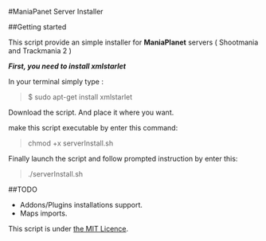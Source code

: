 #ManiaPanet Server Installer

##Getting started

This script provide an simple installer for **ManiaPlanet** servers ( Shootmania and Trackmania 2 )

***First, you need to install xmlstarlet***

In your terminal simply type : 
>$ sudo  apt-get install xmlstarlet

Download the script. And place it where you want.

make this script executable by enter this command:
>chmod +x serverInstall.sh

Finally launch the script and follow prompted instruction by enter this:
>./serverInstall.sh

##TODO

* Addons/Plugins installations support.
* Maps imports.

This script is under [the MIT Licence][1].

  [1]: http://en.wikipedia.org/wiki/MIT_License
